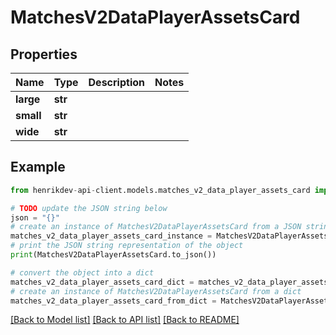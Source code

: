 # MatchesV2DataPlayerAssetsCard


## Properties

Name | Type | Description | Notes
------------ | ------------- | ------------- | -------------
**large** | **str** |  | 
**small** | **str** |  | 
**wide** | **str** |  | 

## Example

```python
from henrikdev-api-client.models.matches_v2_data_player_assets_card import MatchesV2DataPlayerAssetsCard

# TODO update the JSON string below
json = "{}"
# create an instance of MatchesV2DataPlayerAssetsCard from a JSON string
matches_v2_data_player_assets_card_instance = MatchesV2DataPlayerAssetsCard.from_json(json)
# print the JSON string representation of the object
print(MatchesV2DataPlayerAssetsCard.to_json())

# convert the object into a dict
matches_v2_data_player_assets_card_dict = matches_v2_data_player_assets_card_instance.to_dict()
# create an instance of MatchesV2DataPlayerAssetsCard from a dict
matches_v2_data_player_assets_card_from_dict = MatchesV2DataPlayerAssetsCard.from_dict(matches_v2_data_player_assets_card_dict)
```
[[Back to Model list]](../README.md#documentation-for-models) [[Back to API list]](../README.md#documentation-for-api-endpoints) [[Back to README]](../README.md)


